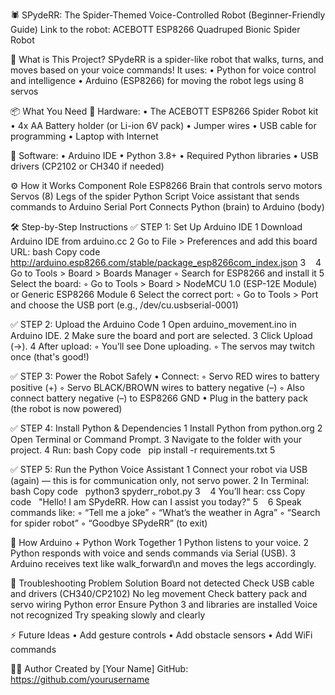 🕷️ SPydeRR: The Spider-Themed Voice-Controlled Robot (Beginner-Friendly Guide)
Link to the robot: ACEBOTT ESP8266 Quadruped Bionic Spider Robot

🧠 What is This Project?
SPydeRR is a spider-like robot that walks, turns, and moves based on your voice commands! It uses:
	•	Python for voice control and intelligence
	•	Arduino (ESP8266) for moving the robot legs using 8 servos

📦 What You Need
🔌 Hardware:
	•	The ACEBOTT ESP8266 Spider Robot kit
	•	4x AA Battery holder (or Li-ion 6V pack)
	•	Jumper wires
	•	USB cable for programming
	•	Laptop with Internet

🧰 Software:
	•	Arduino IDE
	•	Python 3.8+
	•	Required Python libraries
	•	USB drivers (CP2102 or CH340 if needed)

⚙️ How it Works
Component
Role
ESP8266
Brain that controls servo motors
Servos (8)
Legs of the spider
Python Script
Voice assistant that sends commands to Arduino
Serial Port
Connects Python (brain) to Arduino (body)


🛠️ Step-by-Step Instructions
✅ STEP 1: Set Up Arduino IDE
	1	Download Arduino IDE from arduino.cc
	2	Go to File > Preferences and add this board URL: bash Copy code   http://arduino.esp8266.com/stable/package_esp8266com_index.json
	3	  
	4	Go to Tools > Board > Boards Manager
	◦	Search for ESP8266 and install it
	5	Select the board:
	◦	Go to Tools > Board > NodeMCU 1.0 (ESP-12E Module) or Generic ESP8266 Module
	6	Select the correct port:
	◦	Go to Tools > Port and choose the USB port (e.g., /dev/cu.usbserial-0001)

✅ STEP 2: Upload the Arduino Code
	1	Open arduino_movement.ino in Arduino IDE.
	2	Make sure the board and port are selected.
	3	Click Upload (→).
	4	After upload:
	◦	You’ll see Done uploading.
	◦	The servos may twitch once (that's good!)

✅ STEP 3: Power the Robot Safely
	•	Connect:
	◦	Servo RED wires to battery positive (+)
	◦	Servo BLACK/BROWN wires to battery negative (–)
	◦	Also connect battery negative (–) to ESP8266 GND
	•	Plug in the battery pack (the robot is now powered)

✅ STEP 4: Install Python & Dependencies
	1	Install Python from python.org
	2	Open Terminal or Command Prompt.
	3	Navigate to the folder with your project.
	4	Run: bash Copy code   pip install -r requirements.txt
	5	  

✅ STEP 5: Run the Python Voice Assistant
	1	Connect your robot via USB (again) — this is for communication only, not servo power.
	2	In Terminal: bash Copy code   python3 spyderr_robot.py
	3	  
	4	You’ll hear: css Copy code   "Hello! I am SPydeRR. How can I assist you today?"
	5	  
	6	Speak commands like:
	◦	“Tell me a joke”
	◦	“What’s the weather in Agra”
	◦	“Search for spider robot”
	◦	“Goodbye SPydeRR” (to exit)

🔁 How Arduino + Python Work Together
	1	Python listens to your voice.
	2	Python responds with voice and sends commands via Serial (USB).
	3	Arduino receives text like walk_forward\n and moves the legs accordingly.

🧪 Troubleshooting
Problem
Solution
Board not detected
Check USB cable and drivers (CH340/CP2102)
No leg movement
Check battery pack and servo wiring
Python error
Ensure Python 3 and libraries are installed
Voice not recognized
Try speaking slowly and clearly


⚡ Future Ideas
	•	Add gesture controls
	•	Add obstacle sensors
	•	Add WiFi commands

🧑‍💻 Author
Created by [Your Name]
GitHub: https://github.com/yourusername

